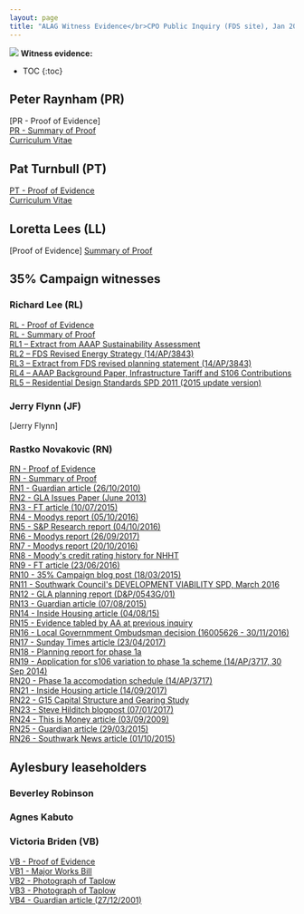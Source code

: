 ```yaml
---
layout: page
title: "ALAG Witness Evidence</br>CPO Public Inquiry (FDS site), Jan 2018</br> PINS REFERENCE: NPCU/CPO/A5840/74092"
---
```

![](http://35percent.org/img/phase1baerial.png)
**Witness evidence:**
* TOC
{:toc}

## Peter Raynham (PR)
[PR - Proof of Evidence]  
[PR - Summary of Proof](/cpo/peterraynhamsummary.pdf)  
[Curriculum Vitae](/cpo/peterraynhamcv.pdf)  
  
## Pat Turnbull (PT)
[PT - Proof of Evidence](/cpo/patturnbullproof.pdf)  
[Curriculum Vitae](/cpo/patturnbullcv.pdf)  
## Loretta Lees (LL)
[Proof of Evidence]
[Summary of Proof](/cpo/lorettaleessummary.pdf)  

## 35% Campaign witnesses
 
### Richard Lee (RL)
[RL - Proof of Evidence](/cpo/richardleeproof.pdf)  
[RL - Summary of Proof](/cpo/richardleesummary.pdf)  
[RL1 – Extract from AAAP Sustainability Assessment](/RL1.pdf)  
[RL2 – FDS Revised Energy Strategy (14/AP/3843)](/cpo/RL2.pdf)  
[RL3 – Extract from FDS revised planning statement (14/AP/3843)](/cpo/RL3.pdf)  
[RL4 – AAAP Background Paper, Infrastructure Tariff and S106 Contributions](/cpo/RL4.pdf)  
[RL5 – Residential Design Standards SPD 2011 (2015 update version)](/cpo/RL5.pdf)  
 
### Jerry Flynn (JF)
[Jerry Flynn] 

### Rastko Novakovic (RN)
[RN - Proof of Evidence](/cpo/rastkonovakovicproof.pdf)  
[RN - Summary of Proof](/cpo/rastkonovakovicsummary.pdf)  
[RN1 - Guardian article (26/10/2010)](/cpo/RN1.pdf)  
[RN2 - GLA Issues Paper (June 2013)](/cpo/RN2.pdf)  
[RN3 - FT article (10/07/2015)](/cpo/RN3.pdf)  
[RN4 - Moodys report (05/10/2016)](/cpo/RN4.pdf)  
[RN5 - S&P Research report (04/10/2016)](/cpo/RN5.pdf)  
[RN6 - Moodys report (26/09/2017)](/cpo/RN6.pdf)  
[RN7 - Moodys report (20/10/2016)](/cpo/RN7.pdf)  
[RN8 - Moody's credit rating history for NHHT](/cpo/RN8.pdf)  
[RN9 - FT article (23/06/2016)](/cpo/RN9.pdf)  
[RN10 - 35% Campaign blog post (18/03/2015)](/cpo/RN10.pdf)  
[RN11 - Southwark Council's DEVELOPMENT VIABILITY SPD, March 2016](/cpo/RN11.pdf)  
[RN12 - GLA planning report (D&P/0543G/01)](/cpo/RN12.pdf)  
[RN13 - Guardian article (07/08/2015)](/cpo/RN13.pdf)  
[RN14 - Inside Housing article (04/08/15)](/cpo/RN14.pdf)  
[RN15 - Evidence tabled by AA at previous inquiry](/cpo/RN15.pdf)  
[RN16 - Local Governmment Ombudsman decision (16005626 - 30/11/2016)](/cpo/RN16.pdf)  
[RN17 - Sunday Times article (23/04/2017)](/cpo/RN17.pdf)  
[RN18 - Planning report for phase 1a](/cpo/RN18.pdf)  
[RN19 - Application for s106 variation to phase 1a scheme (14/AP/3717, 30 Sep 2014)](/cpo/RN19.pdf)  
[RN20 - Phase 1a accomodation schedule (14/AP/3717)](/cpo/RN20.pdf)  
[RN21 - Inside Housing article (14/09/2017)](/cpo/RN21.pdf)  
[RN22 - G15 Capital Structure and Gearing Study](/cpo/RN22.pdf)  
[RN23 - Steve Hilditch blogpost (07/01/2017)](/cpo/RN23.pdf)  
[RN24 - This is Money article (03/09/2009)](/cpo/RN24.pdf)  
[RN25 - Guardian article (29/03/2015)](/cpo/RN25.pdf)  
[RN26 - Southwark News article (01/10/2015)](/cpo/RN26.pdf)  

## Aylesbury leaseholders
 
### Beverley Robinson

### Agnes Kabuto

### Victoria Briden (VB)
[VB - Proof of Evidence](/cpo/victoriabridenproof.pdf)  
[VB1 - Major Works Bill](/cpo/VB1.pdf)  
[VB2 - Photograph of Taplow](/cpo/VB2.pdf)  
[VB3 - Photograph of Taplow](/cpo/VB3.pdf)  
[VB4 - Guardian article (27/12/2001)](/cpo/VB4.pdf)  
